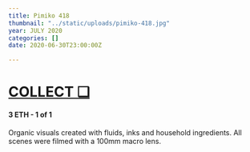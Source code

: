 ```yaml
---
title: Pimiko 418
thumbnail: "../static/uploads/pimiko-418.jpg"
year: JULY 2020
categories: []
date: 2020-06-30T23:00:00Z

---
```

# [COLLECT ❑](https://knownorigin.io/gallery/197125-pimiko-418 "Pimiko 418")

#### **3 ETH  - 1 of 1**

Organic visuals created with fluids, inks and household ingredients. All scenes were filmed with a 100mm macro lens.